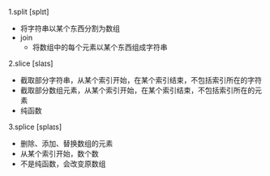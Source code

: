 1.split [splɪt] 

- 将字符串以某个东西分割为数组
- join
  - 将数组中的每个元素以某个东西组成字符串

2.slice [slaɪs] 

- 截取部分字符串，从某个索引开始，在某个索引结束，不包括索引所在的字符
- 截取部分数组元素，从某个索引开始，在某个索引结束，不包括索引所在的元素
- 纯函数

3.splice [splaɪs] 

- 删除、添加、替换数组的元素
- 从某个索引开始，数个数
- 不是纯函数，会改变原数组